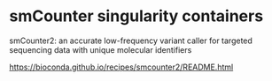 # smCounter singularity containers

smCounter2: an accurate low-frequency variant caller for targeted sequencing data with unique molecular identifiers 


https://bioconda.github.io/recipes/smcounter2/README.html